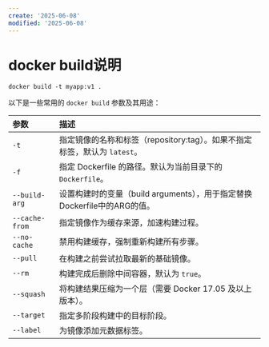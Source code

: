 ```yaml
---
create: '2025-06-08'
modified: '2025-06-08'
---
```


# docker build说明

```shell
docker build -t myapp:v1 .
```

以下是一些常用的 `docker build` 参数及其用途：

| 参数           | 描述                                                         |
| :------------- | :----------------------------------------------------------- |
| `-t`           | 指定镜像的名称和标签（repository:tag）。如果不指定标签，默认为 `latest`。 |
| `-f`           | 指定 Dockerfile 的路径。默认为当前目录下的 `Dockerfile`。    |
| `--build-arg`  | 设置构建时的变量（build arguments），用于指定替换Dockerfile中的ARG的值。 |
| `--cache-from` | 指定镜像作为缓存来源，加速构建过程。                         |
| `--no-cache`   | 禁用构建缓存，强制重新构建所有步骤。                         |
| `--pull`       | 在构建之前尝试拉取最新的基础镜像。                           |
| `--rm`         | 构建完成后删除中间容器，默认为 `true`。                      |
| `--squash`     | 将构建结果压缩为一个层（需要 Docker 17.05 及以上版本）。     |
| `--target`     | 指定多阶段构建中的目标阶段。                                 |
| `--label`      | 为镜像添加元数据标签。                                       |